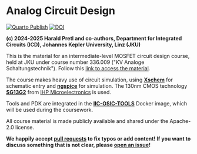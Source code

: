 # Analog Circuit Design

[![Quarto Publish](https://github.com/iic-jku/analog-circuit-design/actions/workflows/quarto-publish.yml/badge.svg?branch=main)](https://github.com/iic-jku/analog-circuit-design/actions/workflows/quarto-publish.yml)
[![DOI](https://zenodo.org/badge/830446772.svg)](https://doi.org/10.5281/zenodo.14387481)

**(c) 2024-2025 Harald Pretl and co-authors, Department for Integrated Circuits (ICD), Johannes Kepler University, Linz (JKU)**

This is the material for an intermediate-level MOSFET circuit design course, held at JKU under course number 336.009 ("KV Analoge Schaltungstechnik"). Follow this [link to access the material](https://iic-jku.github.io/analog-circuit-design/analog_circuit_design.html).

The course makes heavy use of circuit simulation, using [**Xschem**](https://xschem.sourceforge.io) for schematic entry and [**ngspice**](https://ngspice.sourceforge.io) for simulation. The 130nm CMOS technology [**SG13G2**](https://github.com/IHP-GmbH/IHP-Open-PDK) from [IHP Microelectronics](https://www.ihp-microelectronics.com) is used.

Tools and PDK are integrated in the [**IIC-OSIC-TOOLS**](https://github.com/iic-jku/IIC-OSIC-TOOLS) Docker image, which will be used during the coursework.

All course material is made publicly available and shared under the Apache-2.0 license.

**We happily accept [pull requests](https://github.com/iic-jku/analog-circuit-design/pulls) to fix typos or add content! If you want to discuss something that is not clear, please [open an issue](https://github.com/iic-jku/analog-circuit-design/issues/new)!**
